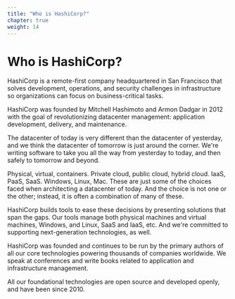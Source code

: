 ```yaml
---
title: "Who is HashiCorp?"
chapter: true
weight: 14
---
```


# Who is HashiCorp?

HashiCorp is a remote-first company headquartered in San Francisco that solves development, operations, and security challenges in infrastructure so organizations can focus on business-critical tasks.

HashiCorp was founded by Mitchell Hashimoto and Armon Dadgar in 2012 with the goal of revolutionizing datacenter management: application development, delivery, and maintenance.

The datacenter of today is very different than the datacenter of yesterday, and we think the datacenter of tomorrow is just around the corner. We're writing software to take you all the way from yesterday to today, and then safely to tomorrow and beyond.

Physical, virtual, containers. Private cloud, public cloud, hybrid cloud. IaaS, PaaS, SaaS. Windows, Linux, Mac. These are just some of the choices faced when architecting a datacenter of today. And the choice is not one or the other; instead, it is often a combination of many of these.

HashiCorp builds tools to ease these decisions by presenting solutions that span the gaps. Our tools manage both physical machines and virtual machines, Windows, and Linux, SaaS and IaaS, etc. And we're committed to supporting next-generation technologies, as well.

HashiCorp was founded and continues to be run by the primary authors of all our core technologies powering thousands of companies worldwide. We speak at conferences and write books related to application and infrastructure management.

All our foundational technologies are open source and developed openly, and have been since 2010.

